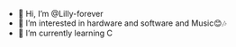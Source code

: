 - 👋 Hi, I’m @Lilly-forever
- 👀 I’m interested in hardware and software and Music😊🎶
- 🌱 I’m currently learning C


<!---
Lilly-forever/Lilly-forever is a ✨ special ✨ repository because its `README.md` (this file) appears on your GitHub profile.
You can click the Preview link to take a look at your changes.
--->
